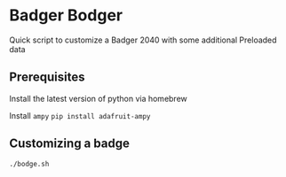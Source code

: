 # Badger Bodger

Quick script to customize a Badger 2040 with some additional Preloaded data

## Prerequisites
Install the latest version of python via homebrew

Install `ampy`
``
  pip install adafruit-ampy
``

## Customizing a badge
``
  ./bodge.sh
``
